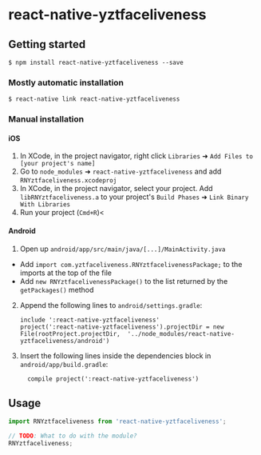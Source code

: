 
# react-native-yztfaceliveness

## Getting started

`$ npm install react-native-yztfaceliveness --save`

### Mostly automatic installation

`$ react-native link react-native-yztfaceliveness`

### Manual installation


#### iOS

1. In XCode, in the project navigator, right click `Libraries` ➜ `Add Files to [your project's name]`
2. Go to `node_modules` ➜ `react-native-yztfaceliveness` and add `RNYztfaceliveness.xcodeproj`
3. In XCode, in the project navigator, select your project. Add `libRNYztfaceliveness.a` to your project's `Build Phases` ➜ `Link Binary With Libraries`
4. Run your project (`Cmd+R`)<

#### Android

1. Open up `android/app/src/main/java/[...]/MainActivity.java`
  - Add `import com.yztfaceliveness.RNYztfacelivenessPackage;` to the imports at the top of the file
  - Add `new RNYztfacelivenessPackage()` to the list returned by the `getPackages()` method
2. Append the following lines to `android/settings.gradle`:
  	```
  	include ':react-native-yztfaceliveness'
  	project(':react-native-yztfaceliveness').projectDir = new File(rootProject.projectDir, 	'../node_modules/react-native-yztfaceliveness/android')
  	```
3. Insert the following lines inside the dependencies block in `android/app/build.gradle`:
  	```
      compile project(':react-native-yztfaceliveness')
  	```


## Usage
```javascript
import RNYztfaceliveness from 'react-native-yztfaceliveness';

// TODO: What to do with the module?
RNYztfaceliveness;
```
  